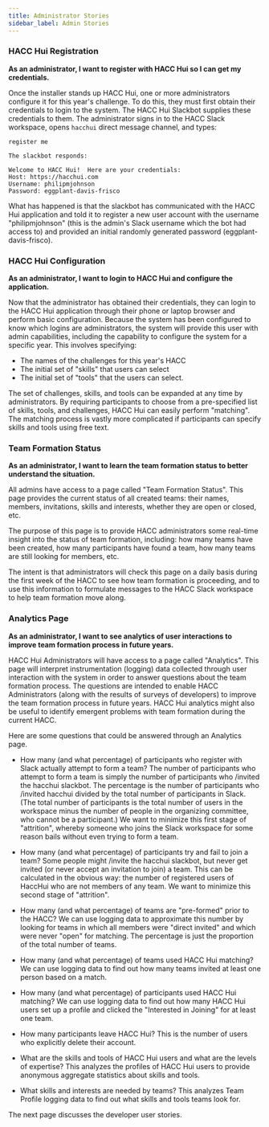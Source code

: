 ```yaml
---
title: Administrator Stories
sidebar_label: Admin Stories
---
```

### HACC Hui Registration

**As an administrator, I want to register with HACC Hui so I can get my credentials.**

Once the installer stands up HACC Hui, one or more administrators configure it for this year's challenge. To do this, they must first obtain their credentials to login to the system.  The HACC Hui Slackbot supplies these credentials to them. The administrator signs in to the HACC Slack workspace, opens `hacchui` direct message channel, and types:

```
register me 

The slackbot responds:

Welcome to HACC Hui!  Here are your credentials:
Host: https://hacchui.com
Username: philipmjohnson
Password: eggplant-davis-frisco
```

What has happened is that the slackbot has communicated with the HACC Hui application and told it to register a new user account with the username "philipmjohnson" (this is the admin's Slack username which the bot had access to) and provided an initial randomly generated password (eggplant-davis-frisco). 

### HACC Hui Configuration

**As an administrator, I want to login to HACC Hui and configure the application.**

Now that the administrator has obtained their credentials, they can login to the HACC Hui application through their phone or laptop browser and perform basic configuration. Because the system has been configured to know which logins are administrators, the system will provide this user with admin capabilities, including the capability to configure the system for a specific year.  This involves specifying:

* The names of the challenges for this year's HACC
* The initial set of "skills" that users can select
* The initial set of "tools" that the users can select.

The set of challenges, skills, and tools can be expanded at any time by administrators. By requiring participants to choose from a pre-specified list of skills, tools, and challenges, HACC Hui can easily perform "matching". The matching process is vastly more complicated if participants can specify skills and tools using free text. 

### Team Formation Status

**As an administrator, I want to learn the team formation status to better understand the situation.**

All admins have access to a page called "Team Formation Status".  This page provides the current status of all created teams: their names, members, invitations, skills and interests, whether they are open or closed, etc.  

The purpose of this page is to provide HACC administrators some real-time insight into the status of team formation, including: how many teams have been created, how many participants have found a team, how many teams are still looking for members, etc. 

The intent is that administrators will check this page on a daily basis during the first week of the HACC to see how team formation is proceeding, and to use this information to formulate messages to the HACC Slack workspace to help team formation move along. 

### Analytics Page

**As an administrator, I want to see analytics of user interactions to improve team formation process in future years.**

HACC Hui Administrators will have access to a page called "Analytics".  This page will interpret instrumentation (logging) data collected through user interaction with the system in order to answer questions about the team formation process.  The questions are intended to enable HACC Administrators (along with the results of surveys of developers) to improve the team formation process in future years. HACC Hui analytics might also be useful to identify emergent problems with team formation during the current HACC.

Here are some questions that could be answered through an Analytics page.

* How many (and what percentage) of participants who register with Slack actually attempt to form a team? The number of participants who attempt to form a team is simply the number of participants who /invited the hacchui slackbot.  The percentage is the number of participants who /invited hacchui divided by the total number of participants in Slack.  (The total number of participants is the total number of users in the workspace minus the number of people in the organizing committee, who cannot be a participant.) We want to minimize this first stage of "attrition", whereby someone who joins the Slack workspace for some reason bails without even trying to form a team.

* How many (and what percentage) of participants try and fail to join a team? Some people might /invite the hacchui slackbot, but never get invited (or never accept an invitation to join) a team. This can be calculated in the obvious way: the number of registered users of HaccHui who are not members of any team. We want to minimize this second stage of "attrition". 

* How many (and what percentage) of teams are "pre-formed" prior to the HACC?  We can use logging data to approximate this number by looking for teams in which all members were "direct invited" and which were never "open" for matching. The percentage is just the proportion of the total number of teams. 

* How many (and what percentage) of teams used HACC Hui matching? We can use logging data to find out how many teams invited at least one person based on a match. 

* How many (and what percentage) of participants used HACC Hui matching? We can use logging data to find out how many HACC Hui users set up a profile and clicked the "Interested in Joining" for at least one team. 

* How many participants leave HACC Hui? This is the number of users who explicitly delete their account.

* What are the skills and tools of HACC Hui users and what are the levels of expertise?  This analyzes the profiles of HACC Hui users to provide anonymous aggregate statistics about skills and tools. 

* What skills and interests are needed by teams? This analyzes Team Profile logging data to find out what skills and tools teams look for.

The next page discusses the developer user stories.
